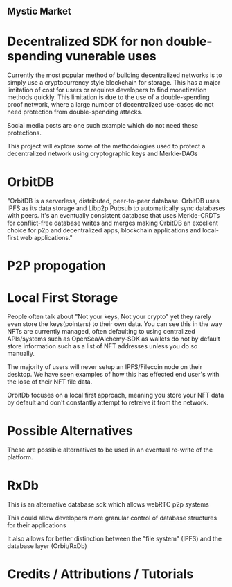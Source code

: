 ## Mystic Market

# Decentralized SDK for non double-spending vunerable uses
Currently the most popular method of building decentralized networks is to simply use a cryptocurrency style blockchain for storage. This has a major limitation of cost for users or requires developers to find monetization methods quickly. This limitation is due to the use of a double-spending proof network, where a large number of decentralized use-cases do not need protection from double-spending attacks.

Social media posts are one such example which do not need these protections.

This project will explore some of the methodologies used to protect a decentralized network using cryptographic keys and Merkle-DAGs


# OrbitDB
"OrbitDB is a serverless, distributed, peer-to-peer database. OrbitDB uses IPFS as its data storage and Libp2p Pubsub to automatically sync databases with peers. It's an eventually consistent database that uses Merkle-CRDTs for conflict-free database writes and merges making OrbitDB an excellent choice for p2p and decentralized apps, blockchain applications and local-first web applications."

# P2P propogation

# Local First Storage
People often talk about "Not your keys, Not your crypto" yet they rarely even store the keys(pointers) to their own data. You can see this in the way NFTs are currently managed, often defaulting to using centralized APIs/systems such as OpenSea/Alchemy-SDK as wallets do not by default store information such as a list of NFT addresses unless you do so manually.

The majority of users will never setup an IPFS/Filecoin node on their desktop. We have seen examples of how this has effected end user's with the lose of their NFT file data.

OrbitDb focuses on a local first approach, meaning you store your NFT data by default and don't constantly attempt to retreive it from the network.

# Possible Alternatives

These are possible alternatives to be used in an eventual re-write of the platform.

# RxDb
This is an alternative database sdk which allows webRTC p2p systems

This could allow developers more granular control of database structures for their applications

It also allows for better distinction between the "file system" (IPFS) and the database layer (Orbit/RxDb)



# Credits / Attributions / Tutorials

